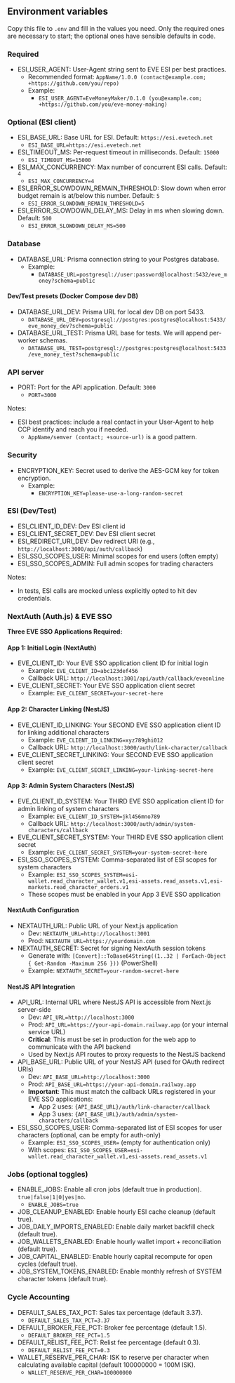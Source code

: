 ## Environment variables

Copy this file to `.env` and fill in the values you need. Only the required ones are necessary to start; the optional ones have sensible defaults in code.

### Required

- ESI_USER_AGENT: User-Agent string sent to EVE ESI per best practices.
  - Recommended format: `AppName/1.0.0 (contact@example.com; +https://github.com/you/repo)`
  - Example:
    - `ESI_USER_AGENT=EveMoneyMaker/0.1.0 (you@example.com; +https://github.com/you/eve-money-making)`

### Optional (ESI client)

- ESI_BASE_URL: Base URL for ESI. Default: `https://esi.evetech.net`
  - `ESI_BASE_URL=https://esi.evetech.net`
- ESI_TIMEOUT_MS: Per-request timeout in milliseconds. Default: `15000`
  - `ESI_TIMEOUT_MS=15000`
- ESI_MAX_CONCURRENCY: Max number of concurrent ESI calls. Default: `4`
  - `ESI_MAX_CONCURRENCY=4`
- ESI_ERROR_SLOWDOWN_REMAIN_THRESHOLD: Slow down when error budget remain is at/below this number. Default: `5`
  - `ESI_ERROR_SLOWDOWN_REMAIN_THRESHOLD=5`
- ESI_ERROR_SLOWDOWN_DELAY_MS: Delay in ms when slowing down. Default: `500`
  - `ESI_ERROR_SLOWDOWN_DELAY_MS=500`

### Database

- DATABASE_URL: Prisma connection string to your Postgres database.
  - Example:
    - `DATABASE_URL=postgresql://user:password@localhost:5432/eve_money?schema=public`

#### Dev/Test presets (Docker Compose dev DB)

- DATABASE_URL_DEV: Prisma URL for local dev DB on port 5433.
  - `DATABASE_URL_DEV=postgresql://postgres:postgres@localhost:5433/eve_money_dev?schema=public`
- DATABASE_URL_TEST: Prisma URL base for tests. We will append per-worker schemas.
  - `DATABASE_URL_TEST=postgresql://postgres:postgres@localhost:5433/eve_money_test?schema=public`

### API server

- PORT: Port for the API application. Default: `3000`
  - `PORT=3000`

Notes:

- ESI best practices: include a real contact in your User-Agent to help CCP identify and reach you if needed.
  - `AppName/semver (contact; +source-url)` is a good pattern.

### Security

- ENCRYPTION_KEY: Secret used to derive the AES-GCM key for token encryption.
  - Example:
    - `ENCRYPTION_KEY=please-use-a-long-random-secret`

### ESI (Dev/Test)

- ESI_CLIENT_ID_DEV: Dev ESI client id
- ESI_CLIENT_SECRET_DEV: Dev ESI client secret
- ESI_REDIRECT_URI_DEV: Dev redirect URI (e.g., `http://localhost:3000/api/auth/callback`)
- ESI_SSO_SCOPES_USER: Minimal scopes for end users (often empty)
- ESI_SSO_SCOPES_ADMIN: Full admin scopes for trading characters

Notes:

- In tests, ESI calls are mocked unless explicitly opted to hit dev credentials.

### NextAuth (Auth.js) & EVE SSO

**Three EVE SSO Applications Required:**

#### App 1: Initial Login (NextAuth)

- EVE_CLIENT_ID: Your EVE SSO application client ID for initial login
  - Example: `EVE_CLIENT_ID=abc123def456`
  - Callback URL: `http://localhost:3001/api/auth/callback/eveonline`
- EVE_CLIENT_SECRET: Your EVE SSO application client secret
  - Example: `EVE_CLIENT_SECRET=your-secret-here`

#### App 2: Character Linking (NestJS)

- EVE_CLIENT_ID_LINKING: Your SECOND EVE SSO application client ID for linking additional characters
  - Example: `EVE_CLIENT_ID_LINKING=xyz789ghi012`
  - Callback URL: `http://localhost:3000/auth/link-character/callback`
- EVE_CLIENT_SECRET_LINKING: Your SECOND EVE SSO application client secret
  - Example: `EVE_CLIENT_SECRET_LINKING=your-linking-secret-here`

#### App 3: Admin System Characters (NestJS)

- EVE_CLIENT_ID_SYSTEM: Your THIRD EVE SSO application client ID for admin linking of system characters
  - Example: `EVE_CLIENT_ID_SYSTEM=jkl456mno789`
  - Callback URL: `http://localhost:3000/auth/admin/system-characters/callback`
- EVE_CLIENT_SECRET_SYSTEM: Your THIRD EVE SSO application client secret
  - Example: `EVE_CLIENT_SECRET_SYSTEM=your-system-secret-here`
- ESI_SSO_SCOPES_SYSTEM: Comma-separated list of ESI scopes for system characters
  - Example: `ESI_SSO_SCOPES_SYSTEM=esi-wallet.read_character_wallet.v1,esi-assets.read_assets.v1,esi-markets.read_character_orders.v1`
  - These scopes must be enabled in your App 3 EVE SSO application

#### NextAuth Configuration

- NEXTAUTH_URL: Public URL of your Next.js application
  - Dev: `NEXTAUTH_URL=http://localhost:3001`
  - Prod: `NEXTAUTH_URL=https://yourdomain.com`
- NEXTAUTH_SECRET: Secret for signing NextAuth session tokens
  - Generate with: `[Convert]::ToBase64String((1..32 | ForEach-Object { Get-Random -Maximum 256 }))` (PowerShell)
  - Example: `NEXTAUTH_SECRET=your-random-secret-here`

#### NestJS API Integration

- API_URL: Internal URL where NestJS API is accessible from Next.js server-side
  - Dev: `API_URL=http://localhost:3000`
  - Prod: `API_URL=https://your-api-domain.railway.app` (or your internal service URL)
  - **Critical**: This must be set in production for the web app to communicate with the API backend
  - Used by Next.js API routes to proxy requests to the NestJS backend
- API_BASE_URL: Public URL of your NestJS API (used for OAuth redirect URIs)
  - Dev: `API_BASE_URL=http://localhost:3000`
  - Prod: `API_BASE_URL=https://your-api-domain.railway.app`
  - **Important**: This must match the callback URLs registered in your EVE SSO applications:
    - App 2 uses: `{API_BASE_URL}/auth/link-character/callback`
    - App 3 uses: `{API_BASE_URL}/auth/admin/system-characters/callback`
- ESI_SSO_SCOPES_USER: Comma-separated list of ESI scopes for user characters (optional, can be empty for auth-only)
  - Example: `ESI_SSO_SCOPES_USER=` (empty for authentication only)
  - With scopes: `ESI_SSO_SCOPES_USER=esi-wallet.read_character_wallet.v1,esi-assets.read_assets.v1`

### Jobs (optional toggles)

- ENABLE_JOBS: Enable all cron jobs (default true in production). `true|false|1|0|yes|no`.
  - `ENABLE_JOBS=true`
- JOB_CLEANUP_ENABLED: Enable hourly ESI cache cleanup (default true).
- JOB_DAILY_IMPORTS_ENABLED: Enable daily market backfill check (default true).
- JOB_WALLETS_ENABLED: Enable hourly wallet import + reconciliation (default true).
- JOB_CAPITAL_ENABLED: Enable hourly capital recompute for open cycles (default true).
- JOB_SYSTEM_TOKENS_ENABLED: Enable monthly refresh of SYSTEM character tokens (default true).

### Cycle Accounting

- DEFAULT_SALES_TAX_PCT: Sales tax percentage (default 3.37).
  - `DEFAULT_SALES_TAX_PCT=3.37`
- DEFAULT_BROKER_FEE_PCT: Broker fee percentage (default 1.5).
  - `DEFAULT_BROKER_FEE_PCT=1.5`
- DEFAULT_RELIST_FEE_PCT: Relist fee percentage (default 0.3).
  - `DEFAULT_RELIST_FEE_PCT=0.3`
- WALLET_RESERVE_PER_CHAR: ISK to reserve per character when calculating available capital (default 100000000 = 100M ISK).
  - `WALLET_RESERVE_PER_CHAR=100000000`
